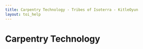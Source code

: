 ```yaml
---
title: Carpentry Technology - Tribes of Isoterra - KitleOyun
layout: toi_help
---
```


<h1 class="h1">Carpentry Technology</h1>
